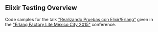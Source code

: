 Elixir Testing Overview
-----------------------

Code samples for the talk ["Realizando Pruebas con Elixir/Erlang"](http://www.erlang-factory.com/mexico2015/agustin-ramos) given in the ["Erlang Factory Lite Mexico City 2015"](http://www.erlang-factory.com/mexico2015#home) conference.
